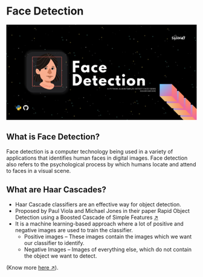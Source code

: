 # Face Detection 

<img src = "./img/faceDetection.png">

## What is Face Detection?
Face detection is a computer technology being used in a variety of applications that identifies human faces in digital images. Face detection also refers to the psychological process by which humans locate and attend to faces in a visual scene.

## What are Haar Cascades?
- Haar Cascade classifiers are an effective way for object detection. 
- Proposed by Paul Viola and Michael Jones in their paper Rapid Object Detection using a Boosted Cascade of Simple Features [↗](https://www.researchgate.net/publication/3940582_Rapid_Object_Detection_using_a_Boosted_Cascade_of_Simple_Features)
- It is a machine learning-based approach where a lot of positive and negative images are used to train the classifier.
  - Positive images – These images contain the images which we want our classifier to identify.
  - Negative Images – Images of everything else, which do not contain the object we want to detect.
  
(Know more [here ↗](https://opencv-python-tutroals.readthedocs.io/en/latest/py_tutorials/py_objdetect/py_face_detection/py_face_detection.html)).
